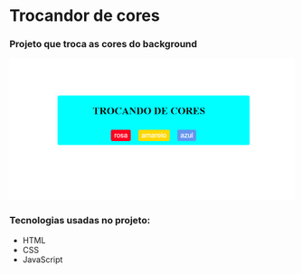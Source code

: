 # Trocandor de cores 
### Projeto que troca as cores do background
![imagem](https://github.com/imaculadasousa103/Trocador-de-Cores/blob/7cef1b472653bc1a16255f582342669eae58f22b/Sem%20t%C3%ADtulo.png)

### Tecnologias usadas no projeto:
* HTML
* CSS
* JavaScript



